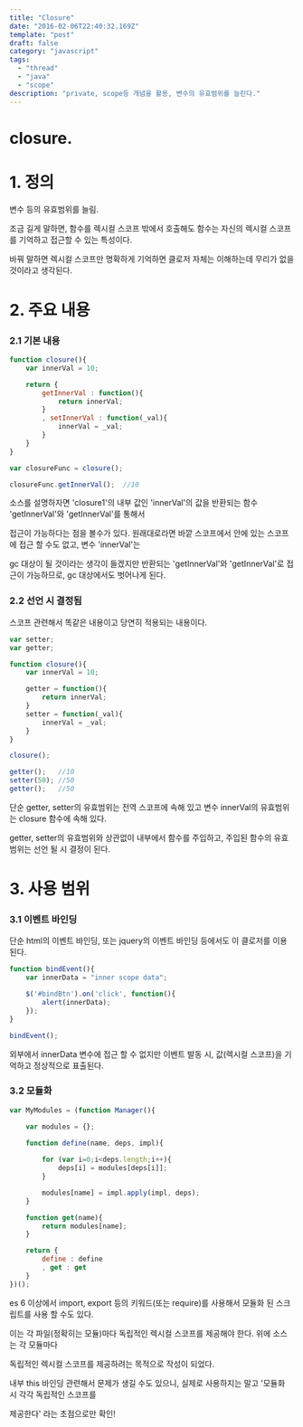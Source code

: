 ```yaml
---
title: "Closure"
date: "2016-02-06T22:40:32.169Z"
template: "post"
draft: false
category: "javascript"
tags:
  - "thread"
  - "java"
  - "scope"
description: "private, scope등 개념을 활용, 변수의 유효범위를 늘린다."
---
```


# closure.

# 1. 정의
변수 등의 유효범위를 늘림.

조금 길게 말하면, 함수를 렉시컬 스코프 밖에서 호출해도 함수는 자신의 렉시컬 스코프를 기억하고 접근할 수 있는 특성이다.

바꿔 말하면 렉시컬 스코프만 명확하게 기억하면 클로저 자체는 이해하는데 무리가 없을 것이라고 생각된다.

# 2. 주요 내용

### 2.1 기본 내용

```javascript
function closure(){
    var innerVal = 10;

    return {
        getInnerVal : function(){
            return innerVal;
        }
        , setInnerVal : function(_val){
            innerVal = _val;
        }
    }
}

var closureFunc = closure();

closureFunc.getInnerVal();  //10
```

소스를 설명하자면 'closure1'의 내부 값인 'innerVal'의 값을 반환되는 함수 'getInnerVal'와 'getInnerVal'를 통해서

접근이 가능하다는 점을 볼수가 있다. 원래대로라면 바깥 스코프에서 안에 있는 스코프에 접근 할 수도 없고, 변수 'innerVal'는

gc 대상이 될 것이라는 생각이 들겠지만 반환되는 'getInnerVal'와 'getInnerVal'로 접근이 가능하므로, gc 대상에서도 벗어나게 된다.

### 2.2 선언 시 결정됨

스코프 관련해서 똑같은 내용이고 당연히 적용되는 내용이다.

```javascript
var setter;
var getter;

function closure(){
    var innerVal = 10;

    getter = function(){
        return innerVal;
    }
    setter = function(_val){
        innerVal = _val;
    }
}

closure();

getter();   //10
setter(50); //50
getter();   //50
```

단순 getter, setter의 유효범위는 전역 스코프에 속해 있고 변수 innerVal의 유효범위는 closure 함수에 속해 있다.

getter, setter의 유효범위와 상관없이 내부에서 함수를 주입하고, 주입된 함수의 유효범위는 선언 될 시 결정이 된다.

# 3. 사용 범위

### 3.1 이벤트 바인딩
단순 html의 이벤트 바인딩, 또는 jquery의 이벤트 바인딩 등에서도 이 클로저를 이용된다.

```javascript
function bindEvent(){
    var innerData = "inner scope data";

    $('#bindBtn').on('click', function(){
        alert(innerData);
    });
}

bindEvent();
```
외부에서 innerData 변수에 접근 할 수 없지만 이벤트 발동 시, 값(렉시컬 스코프)을 기억하고 정상적으로 표출된다.


### 3.2 모듈화

```javascript
var MyModules = (function Manager(){

    var modules = {};

    function define(name, deps, impl){
        
        for (var i=0;i<deps.length;i++){
            deps[i] = modules[deps[i]];
        }

        modules[name] = impl.apply(impl, deps);
    }

    function get(name){
        return modules[name];
    }

    return {
        define : define
        , get : get
    }
})();
```

es 6 이상에서 import, export 등의 키워드(또는 require)를 사용해서 모듈화 된 스크립트를 사용 할 수도 있다.

이는 각 파일(정확히는 모듈)마다 독립적인 렉시컬 스코프를 제공해야 한다. 위에 소스는 각 모듈마다

독립적인 렉시컬 스코프를 제공하려는 목적으로 작성이 되었다.

내부 this 바인딩 관련해서 문제가 생길 수도 있으니, 실제로 사용하지는 말고 '모듈화 시 각각 독립적인 스코프를 

제공한다' 라는 초점으로만 확인!